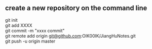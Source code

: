 ## create a new repository on the command line  
git init  
git add XXXX  
git commit -m "xxxx commit"  
git remote add origin git@github.com:OIK00IK/JiangHuNotes.git  
git push -u origin master